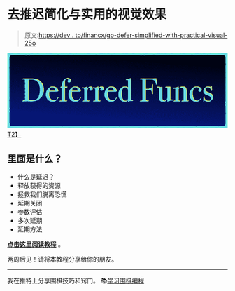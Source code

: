 # 去推迟简化与实用的视觉效果

> 原文:[https://dev . to/financx/go-defer-simplified-with-practical-visual-25o](https://dev.to/inancx/go-defer-simplified-with-practical-visuals-25o)

[![](img/f85f8d6c22a2b4fa179304692fe5420a.png)T2】](https://blog.learngoprogramming.com/golang-defer-simplified-77d3b2b817ff)

## 里面是什么？

*   什么是延迟？
*   释放获得的资源
*   拯救我们脱离恐慌
*   延期关闭
*   参数评估
*   多次延期
*   延期方法

**[点击这里阅读教程](https://blog.learngoprogramming.com/golang-defer-simplified-77d3b2b817ff)** 。

两周后见！请将本教程分享给你的朋友。

* * *

我在推特上分享围棋技巧和窍门。
📚[学习围棋编程](https://blog.learngoprogramming.com)